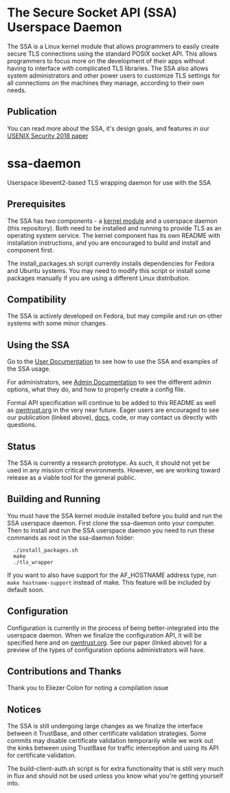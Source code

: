# The Secure Socket API (SSA) Userspace Daemon
The SSA is a Linux kernel module that allows programmers to easily create secure TLS connections using the standard POSIX socket API. This allows programmers to focus more on the development of their apps without having to interface with complicated TLS libraries. The SSA also allows system administrators and other power users to customize TLS settings for all connections on the machines they manage, according to their own needs.

## Publication
You can read more about the SSA, it's design goals, and features in our [USENIX Security 2018 paper](https://www.usenix.org/conference/usenixsecurity18/presentation/oneill)

# ssa-daemon
Userspace libevent2-based TLS wrapping daemon for use with the SSA

## Prerequisites
The SSA has two components - a [kernel module](https://github.com/markoneill/ssa) and a userspace daemon (this repository).
Both need to be installed and running to provide TLS as an operating system service.
The kernel component has its own README with installation instructions, and you are encouraged to build and install and component first.

The install_packages.sh script currently installs dependencies for Fedora and Ubuntu systems. You may need to modify this script or install some packages manually if you are using a different Linux distribution.

## Compatibility
The SSA is actively developed on Fedora, but may compile and run on other systems with some minor changes.

## Using the SSA
Go to the [User Documentation](docs/user-documentation.md) to see how to use the SSA and examples of the SSA usage.

For administrators, see [Admin Documentation](docs/admin-documentation.md) to see the different admin options, what they do, and how to properly create a config file.

Formal API specification will continue to be added to this README as well as [owntrust.org](https://owntrust.org) in the very near future. Eager users are encouraged to see our publication (linked above), [docs](docs/), code, or may contact us directly with questions.

## Status
The SSA is currently a research prototype. As such, it should not yet be used in any mission critical environments. However, we are working toward release as a viable tool for the general public.

## Building and Running
You must have the SSA kernel module installed before you build and run the SSA userspace daemon.
First clone the ssa-daemon onto your computer. 
Then to install and run the SSA userspace daemon you need to run these commands as root in the ssa-daemon folder:

```
  ./install_packages.sh
  make
  ./tls_wrapper
```


If you want to also have support for the AF_HOSTNAME address type, run `make hostname-support` instead of make.
This feature will be included by default soon.

## Configuration
Configuration is currently in the process of being better-integrated into the userspace daemon.
When we finalize the configuration API, it will be specified here and on [owntrust.org](https://owntrust.org).
See our paper (linked above) for a preview of the types of configuration options administrators will have.

## Contributions and Thanks
Thank you to Eliezer Colon for noting a compilation issue

## Notices
The SSA is still undergoing large changes as we finalize the interface between it TrustBase, and other certificate validation strategies. Some commits may disable certificate validation temporarily while we work out the kinks between using TrustBase for traffic interception and using its API for certificate validation.

The build-client-auth.sh script is for extra functionality that is still very much in flux and should not be used unless you know what you're getting yourself into.

